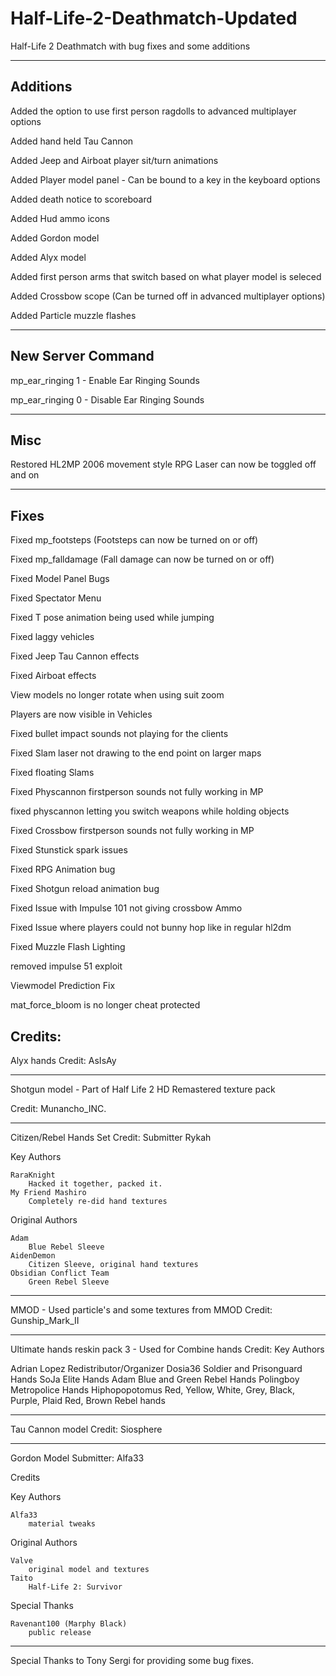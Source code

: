 # Half-Life-2-Deathmatch-Updated
Half-Life 2 Deathmatch with bug fixes and some additions 

------------------------------
Additions
------------------------------

Added the option to use first person ragdolls to advanced multiplayer options

Added hand held Tau Cannon

Added Jeep and Airboat player sit/turn animations

Added Player model panel - Can be bound to a key in the keyboard options

Added death notice to scoreboard

Added Hud ammo icons

Added Gordon model

Added Alyx model

Added first person arms that switch based on what player model is seleced

Added Crossbow scope (Can be turned off in advanced multiplayer options)

Added Particle muzzle flashes

------------------------------
New Server Command
------------------------------

mp_ear_ringing 1 - Enable Ear Ringing Sounds

mp_ear_ringing 0 - Disable Ear Ringing Sounds

------------------------------
Misc
------------------------------

Restored HL2MP 2006 movement style
RPG Laser can now be toggled off and on

------------------------------
Fixes
------------------------------

Fixed mp_footsteps (Footsteps can now be turned on or off)

Fixed mp_falldamage (Fall damage can now be turned on or off)

Fixed Model Panel Bugs

Fixed Spectator Menu

Fixed T pose animation being used while jumping 

Fixed laggy vehicles

Fixed Jeep Tau Cannon effects

Fixed Airboat effects

View models no longer rotate when using suit zoom

Players are now visible in Vehicles

Fixed bullet impact sounds not playing for the clients

Fixed Slam laser not drawing to the end point on larger maps

Fixed floating Slams

Fixed Physcannon firstperson sounds not fully working in MP

fixed physcannon letting you switch weapons while holding objects

Fixed Crossbow firstperson sounds not fully working in MP

Fixed Stunstick spark issues

Fixed RPG Animation bug

Fixed Shotgun reload animation bug

Fixed Issue with Impulse 101 not giving crossbow Ammo

Fixed Issue where players could not bunny hop like in regular hl2dm

Fixed Muzzle Flash Lighting

removed impulse 51 exploit

Viewmodel Prediction Fix

mat_force_bloom is no longer cheat protected


Credits:
-----------

Alyx hands
Credit: AsIsAy

----------

Shotgun model - Part of Half Life 2 HD Remastered texture pack

Credit: Munancho_INC.

----------

Citizen/Rebel Hands Set
Credit: 
Submitter Rykah

Key Authors

    RaraKnight
        Hacked it together, packed it.
    My Friend Mashiro
        Completely re-did hand textures

Original Authors

    Adam
        Blue Rebel Sleeve
    AidenDemon
        Citizen Sleeve, original hand textures
    Obsidian Conflict Team
        Green Rebel Sleeve
        
----------

MMOD - Used particle's and some textures from MMOD
Credit: Gunship_Mark_II

----------

Ultimate hands reskin pack 3 - Used for Combine hands
Credit:
Key Authors

Adrian Lopez
Redistributor/Organizer
Dosia36
Soldier and Prisonguard Hands
SoJa
Elite Hands
Adam
Blue and Green Rebel Hands
Polingboy
Metropolice Hands
Hiphopopotomus
Red, Yellow, White, Grey, Black, Purple, Plaid Red, Brown Rebel hands

----------

Tau Cannon model
Credit: Siosphere

----------

Gordon Model
Submitter: Alfa33

Credits

Key Authors

    Alfa33
        material tweaks

Original Authors

    Valve
        original model and textures
    Taito
        Half-Life 2: Survivor

Special Thanks

    Ravenant100 (Marphy Black)
        public release
        
-------------

Special Thanks to Tony Sergi for providing some bug fixes.
